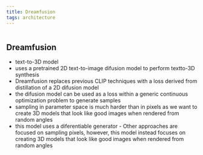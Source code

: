 ```yaml
---
title: Dreamfusion
tags: architecture 
---
```

```toc
```
## Dreamfusion
- text-to-3D model
- uses a pretrained 2D text-to-image difusion model to perform textto-3D synthesis
- Dreamfusion replaces previous CLIP techniques with a loss derived from distillation of a 2D difusion model
- the difusion model can be used as a loss within a generic continuous optimization problem to generate samples
- sampling in parameter space is much harder than in pixels as we want to create 3D models that look like good images when rendered from random angles
- this model uses a diferentiable generator - Other approaches are focused on sampling pixels, however, this model instead focuses on creating 3D models that look like good images when rendered from random angles




